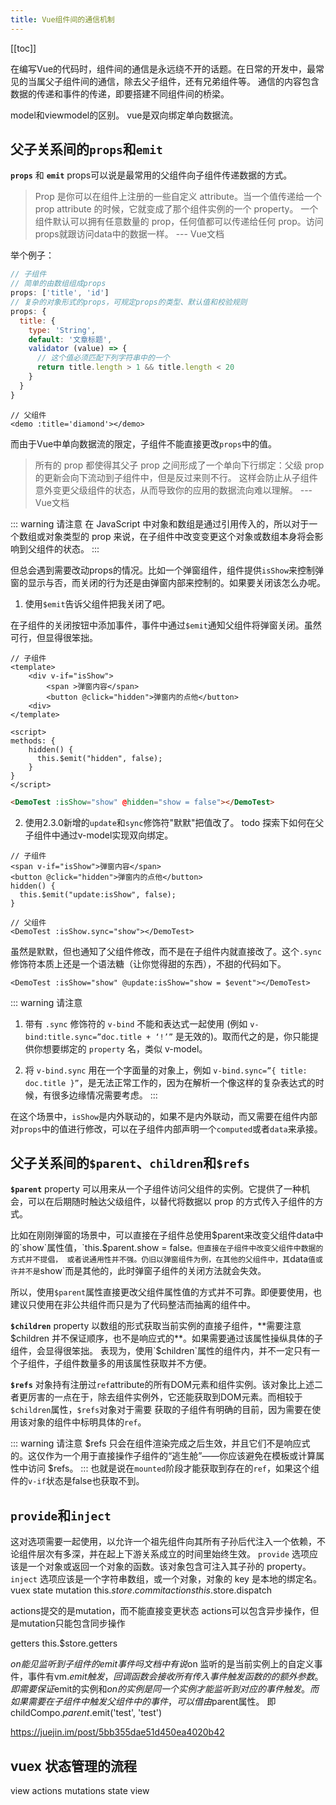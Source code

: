 ```yaml
---
title: Vue组件间的通信机制
---
```

[[toc]]

在编写Vue的代码时，组件间的通信是永远绕不开的话题。在日常的开发中，最常见的当属父子组件间的通信，除去父子组件，还有兄弟组件等。
通信的内容包含数据的传递和事件的传递，即要搭建不同组件间的桥梁。

model和viewmodel的区别。
vue是双向绑定单向数据流。

## 父子关系间的`props`和`emit`
**`props`** 和 **`emit`**
props可以说是最常用的父组件向子组件传递数据的方式。
> Prop 是你可以在组件上注册的一些自定义 attribute。当一个值传递给一个 prop attribute 的时候，它就变成了那个组件实例的一个 property。
一个组件默认可以拥有任意数量的 prop，任何值都可以传递给任何 prop。访问props就跟访问data中的数据一样。 --- Vue文档

举个例子：
```javascript
// 子组件
// 简单的由数组组成props
props: ['title', 'id']
// 复杂的对象形式的props，可规定props的类型、默认值和校验规则
props: {
  title: {
    type: 'String',
    default: '文章标题',
    validator (value) => {
      // 这个值必须匹配下列字符串中的一个
      return title.length > 1 && title.length < 20
    }
  }
}
```
```vue
// 父组件
<demo :title='diamond'></demo>
```

而由于Vue中单向数据流的限定，子组件不能直接更改`props`中的值。
> 所有的 prop 都使得其父子 prop 之间形成了一个单向下行绑定：父级 prop 的更新会向下流动到子组件中，但是反过来则不行。
这样会防止从子组件意外变更父级组件的状态，从而导致你的应用的数据流向难以理解。 --- Vue文档

::: warning 请注意
在 JavaScript 中对象和数组是通过引用传入的，所以对于一个数组或对象类型的 prop 来说，在子组件中改变变更这个对象或数组本身将会影响到父组件的状态。
:::

但总会遇到需要改动props的情况。比如一个弹窗组件，组件提供`isShow`来控制弹窗的显示与否，而关闭的行为还是由弹窗内部来控制的。如果要关闭该怎么办呢。
1. 使用`$emit`告诉父组件把我关闭了吧。

在子组件的关闭按钮中添加事件，事件中通过`$emit`通知父组件将弹窗关闭。虽然可行，但显得很笨拙。
```vue {5}
// 子组件
<template>
    <div v-if="isShow">
        <span >弹窗内容</span>
        <button @click="hidden">弹窗内的点他</button>
    <div>
</template>

<script>
methods: {
    hidden() {
      this.$emit("hidden", false);
    }
}
</script>
```

```html
<DemoTest :isShow="show" @hidden="show = false"></DemoTest>
```

2. 使用2.3.0新增的`update`和`sync`修饰符"默默"把值改了。
todo 探索下如何在父子组件中通过v-model实现双向绑定。 
```vue
// 子组件
<span v-if="isShow">弹窗内容</span>
<button @click="hidden">弹窗内的点他</button>
hidden() {
  this.$emit("update:isShow", false);
}
```
```vue
// 父组件
<DemoTest :isShow.sync="show"></DemoTest>
```
虽然是默默，但也通知了父组件修改，而不是在子组件内就直接改了。这个`.sync`修饰符本质上还是一个语法糖（让你觉得甜的东西），不甜的代码如下。
```vue
<DemoTest :isShow="show" @update:isShow="show = $event"></DemoTest>
```

::: warning 请注意
1. 带有 `.sync` 修饰符的 `v-bind` 不能和表达式一起使用 (例如 `v-bind:title.sync=”doc.title + ‘!’”` 是无效的)。取而代之的是，你只能提供你想要绑定的 `property` 名，类似 v-model。

2. 将 `v-bind.sync` 用在一个字面量的对象上，例如 `v-bind.sync=”{ title: doc.title }”`，是无法正常工作的，因为在解析一个像这样的复杂表达式的时候，有很多边缘情况需要考虑。
:::

在这个场景中，`isShow`是内外联动的，如果不是内外联动，而又需要在组件内部对`props`中的值进行修改，可以在子组件内部声明一个`computed`或者`data`来承接。

## 父子关系间的`$parent`、`children`和`$refs`

**`$parent`** property 可以用来从一个子组件访问父组件的实例。它提供了一种机会，可以在后期随时触达父级组件，以替代将数据以 prop 的方式传入子组件的方式。

比如在刚刚弹窗的场景中，可以直接在子组件总使用$parent来改变父组件data中的`show`属性值，`this.$parent.show = false`。但直接在子组件中改变父组件中数据的方式并不提倡，
或者说通用性并不强。仍旧以弹窗组件为例，在其他的父组件中，其`data`值或许并不是`show`而是其他的，此时弹窗子组件的关闭方法就会失效。

所以，使用`$parent`属性直接更改父组件属性值的方式并不可靠。即便要使用，也建议只使用在非公共组件而只是为了代码整洁而抽离的组件中。

**`$children`** property 以数组的形式获取当前实例的直接子组件，**需要注意$children 并不保证顺序，也不是响应式的**。如果需要通过该属性操纵具体的子组件，会显得很笨拙。
表现为，使用`$children`属性的组件内，并不一定只有一个子组件，子组件数量多的用该属性获取并不方便。

**`$refs`** 对象持有注册过`ref`attribute的所有DOM元素和组件实例。该对象比上述二者更厉害的一点在于，除去组件实例外，它还能获取到DOM元素。而相较于`$children`属性，`$refs`对象对于需要
获取的子组件有明确的目前，因为需要在使用该对象的组件中标明具体的`ref`。

::: warning 请注意
$refs 只会在组件渲染完成之后生效，并且它们不是响应式的。这仅作为一个用于直接操作子组件的“逃生舱”——你应该避免在模板或计算属性中访问 $refs。
:::
也就是说在`mounted`阶段才能获取到存在的`ref`，如果这个组件的`v-if`状态是false也获取不到。

## `provide`和`inject`
这对选项需要一起使用，以允许一个祖先组件向其所有子孙后代注入一个依赖，不论组件层次有多深，并在起上下游关系成立的时间里始终生效。
`provide` 选项应该是一个对象或返回一个对象的函数。该对象包含可注入其子孙的 property。
`inject` 选项应该是一个字符串数组，或一个对象，对象的 key 是本地的绑定名。
vuex
state
mutation  this.$store.commit
actions   this.$store.dispatch

actions提交的是mutation，而不能直接变更状态
actions可以包含异步操作，但是mutation只能包含同步操作

getters     this.$store.getters
	
$on 能见监听到子组件的emit事件吗
文档中有说$on 监听的是当前实例上的自定义事件，事件有vm.$emit触发，回调函数会接收所有传入事件触发函数的的额外参数。
即需要保证$emit的实例和$on的实例是同一个实例才能监听到对应的事件触发。而如果需要在子组件中触发父组件中的事件，可以借由$parent属性。
即 childCompo.$parent.$emit('test', 'test')

https://juejin.im/post/5bb355dae51d450ea4020b42
## vuex 状态管理的流程
view actions mutations state view 
